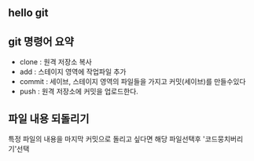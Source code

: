 ## hello git

## git 명령어 요약

- clone : 원격 저장소 복사
- add : 스테이지 영역에 작업파일 추가
- commit : 세이브, 스테이지 영역의 파일들을 가지고 커밋(세이브)를 만들수있다
- push : 원격 저장소에 커밋을 업로드한다.

## 파일 내용 되돌리기

특정 파일의 내용을 마지막 커밋으로 돌리고 싶다면 해당 파일선택후 '코드뭉치버리기'선택
